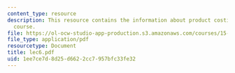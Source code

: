 ```yaml
---
content_type: resource
description: This resource contains the information about product costing in this
  course.
file: https://ol-ocw-studio-app-production.s3.amazonaws.com/courses/15-963-management-accounting-and-control-spring-2007/1ee7ce7d8d25d6622cc7957bfc33fe32_lec6.pdf
file_type: application/pdf
resourcetype: Document
title: lec6.pdf
uid: 1ee7ce7d-8d25-d662-2cc7-957bfc33fe32
---
```


